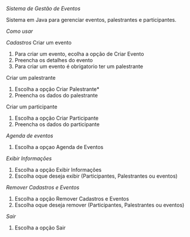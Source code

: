 *Sistema de Gestão de Eventos*

Sistema em Java para gerenciar eventos, palestrantes e participantes.

*Como usar*

*Cadastros*
Criar um evento

1. Para criar um evento, ecolha a opção de Criar Evento
2. Preencha os detalhes do evento
3. Para criar um evento é obrigatorio ter um palestrante

Criar um palestrante

1. Escolha a opção Criar Palestrante*
2. Preencha os dados do palestrante

Criar um participante

1. Escolha a opção Criar Participante
2. Preencha os dados do participante

*Agenda de eventos*

1. Escolha a opçao Agenda de Eventos

*Exibir Informações*   

1. Escolha a opção Exibir Informações
2. Escolha oque deseja exibir (Participantes, Palestrantes ou eventos)

*Remover Cadastros e Eventos*   

1. Escolha a opção Remover Cadastros e Eventos
2. Escolha oque deseja remover (Participantes, Palestrantes ou eventos)

*Sair*
1. Escolha a opção Sair
